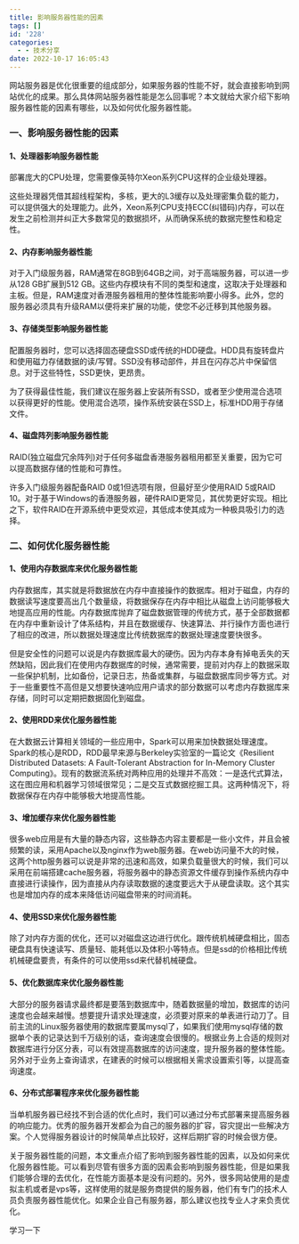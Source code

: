 ```yaml
---
title: 影响服务器性能的因素
tags: []
id: '228'
categories:
  - - 技术分享
date: 2022-10-17 16:05:43
---
```


网站服务器是优化很重要的组成部分，如果服务器的性能不好，就会直接影响到网站优化的成果。那么具体网站服务器性能是怎么回事呢？本文就给大家介绍下影响服务器性能的因素有哪些，以及如何优化服务器性能。

### 一、影响服务器性能的因素

#### 1、处理器影响服务器性能

部署庞大的CPU处理，您需要像英特尔Xeon系列CPU这样的企业级处理器。

这些处理器凭借其超线程架构，多核，更大的L3缓存以及处理密集负载的能力，可以提供强大的处理能力。此外，Xeon系列CPU支持ECC(纠错码)内存，可以在发生之前检测并纠正大多数常见的数据损坏，从而确保系统的数据完整性和稳定性。

#### 2、内存影响服务器性能

对于入门级服务器，RAM通常在8GB到64GB之间，对于高端服务器，可以进一步从128 GB扩展到512 GB。这些内存模块有不同的类型和速度，这取决于处理器和主板。但是，RAM速度对香港服务器租用的整体性能影响要小得多。此外，您的服务器必须具有升级RAM以便将来扩展的功能，使您不必迁移到其他服务器。

#### 3、存储类型影响服务器性能

配置服务器时，您可以选择固态硬盘SSD或传统的HDD硬盘。HDD具有旋转盘片和使用磁力存储数据的读/写臂。SSD没有移动部件，并且在闪存芯片中保留信息。对于这些特性，SSD更快，更昂贵。

为了获得最佳性能，我们建议在服务器上安装所有SSD，或者至少使用混合选项以获得更好的性能。使用混合选项，操作系统安装在SSD上，标准HDD用于存储文件。

#### 4、磁盘阵列影响服务器性能

RAID(独立磁盘冗余阵列)对于任何多磁盘香港服务器租用都至关重要，因为它可以提高数据存储的性能和可靠性。

许多入门级服务器配备RAID 0或1但选项有限，但最好至少使用RAID 5或RAID 10。对于基于Windows的香港服务器，硬件RAID更常见，其优势更好实现。相比之下，软件RAID在开源系统中更受欢迎，其低成本使其成为一种极具吸引力的选择。

### 二、如何优化服务器性能

#### 1、使用内存数据库来优化服务器性能

内存数据库，其实就是将数据放在内存中直接操作的数据库。相对于磁盘，内存的数据读写速度要高出几个数量级，将数据保存在内存中相比从磁盘上访问能够极大地提高应用的性能。内存数据库抛弃了磁盘数据管理的传统方式，基于全部数据都在内存中重新设计了体系结构，并且在数据缓存、快速算法、并行操作方面也进行了相应的改进，所以数据处理速度比传统数据库的数据处理速度要快很多。

但是安全性的问题可以说是内存数据库最大的硬伤。因为内存本身有掉电丢失的天然缺陷，因此我们在使用内存数据库的时候，通常需要，提前对内存上的数据采取一些保护机制，比如备份，记录日志，热备或集群，与磁盘数据库同步等方式。对于一些重要性不高但是又想要快速响应用户请求的部分数据可以考虑内存数据库来存储，同时可以定期把数据固化到磁盘。

#### 2、使用RDD来优化服务器性能

在大数据云计算相关领域的一些应用中，Spark可以用来加快数据处理速度。Spark的核心是RDD，RDD最早来源与Berkeley实验室的一篇论文《Resilient Distributed Datasets: A Fault-Tolerant Abstraction for In-Memory Cluster Computing》。现有的数据流系统对两种应用的处理并不高效：一是迭代式算法，这在图应用和机器学习领域很常见；二是交互式数据挖掘工具。这两种情况下，将数据保存在内存中能够极大地提高性能。

#### 3、增加缓存来优化服务器性能

很多web应用是有大量的静态内容，这些静态内容主要都是一些小文件，并且会被频繁的读，采用Apache以及nginx作为web服务器。在web访问量不大的时候，这两个http服务器可以说是非常的迅速和高效，如果负载量很大的时候，我们可以采用在前端搭建cache服务器，将服务器中的静态资源文件缓存到操作系统内存中直接进行读操作，因为直接从内存读取数据的速度要远大于从硬盘读取。这个其实也是增加内存的成本来降低访问磁盘带来的时间消耗。

#### 4、使用SSD来优化服务器性能

除了对内存方面的优化，还可以对磁盘这边进行优化。跟传统机械硬盘相比，固态硬盘具有快速读写、质量轻、能耗低以及体积小等特点。但是ssd的价格相比传统机械硬盘要贵，有条件的可以使用ssd来代替机械硬盘。

#### 5、优化数据库来优化服务器性能

大部分的服务器请求最终都是要落到数据库中，随着数据量的增加，数据库的访问速度也会越来越慢。想要提升请求处理速度，必须要对原来的单表进行动刀了。目前主流的Linux服务器使用的数据库要属mysql了，如果我们使用mysql存储的数据单个表的记录达到千万级别的话，查询速度会很慢的。根据业务上合适的规则对数据库进行分区分表，可以有效提高数据库的访问速度，提升服务器的整体性能。另外对于业务上查询请求，在建表的时候可以根据相关需求设置索引等，以提高查询速度。

#### 6、分布式部署程序来优化服务器性能

当单机服务器已经找不到合适的优化点时，我们可以通过分布式部署来提高服务器的响应能力。优秀的服务器开发都会为自己的服务器的扩容，容灾提出一些解决方案。个人觉得服务器设计的时候简单点比较好，这样后期扩容的时候会很方便。

关于服务器性能的问题，本文重点介绍了影响到服务器性能的因素，以及如何来优化服务器性能。可以看到尽管有很多方面的因素会影响到服务器性能，但是如果我们能够合理的去优化，在性能方面基本是没有问题的。另外，很多网站使用的是虚拟主机或者是vps等，这样使用的就是服务商提供的服务器，他们有专门的技术人员负责服务器性能优化。如果企业自己有服务器，那么建议也找专业人才来负责优化。

学习一下